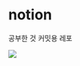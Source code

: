 # notion


공부한 것 커밋용 레포
<br> 

<a href="https://github.com/devxb/gitanimals">
  <img src="https://render.gitanimals.org/farms/{gahyunseoul}"/>
</a>
